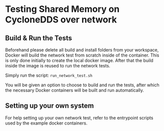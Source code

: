 
# Testing Shared Memory on CycloneDDS over network

## Build & Run the Tests

Beforehand please delete all build and install folders from your workspace, Docker will
build the network test from scratch inside of the container.
This is only done initially to create the local docker image. After that the build inside the image is reused to run the network tests.

Simply run the script: `run_network_test.sh`

You will be given an option to choose to build and run the tests, after which the necessary Docker containers will be built and run automatically.

## Setting up your own system

For help setting up your own network test, refer to the entrypoint scripts used by the example docker containers.
